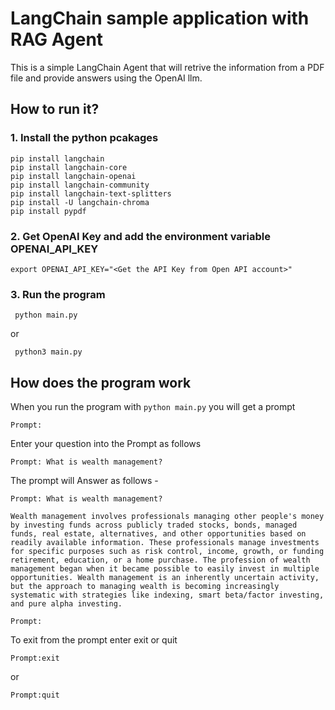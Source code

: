 # LangChain sample application with RAG Agent

This is a simple LangChain Agent that will retrive the information from a PDF file and provide answers using the OpenAI llm.

## How to run it?

### 1. Install the python pcakages

```
pip install langchain
pip install langchain-core
pip install langchain-openai
pip install langchain-community
pip install langchain-text-splitters
pip install -U langchain-chroma
pip install pypdf
```

### 2. Get OpenAI Key and add the environment variable OPENAI_API_KEY

` export OPENAI_API_KEY="<Get the API Key from Open API account>" `

### 3. Run the program

` python main.py`

or

` python3 main.py`


## How does the program work

When you run the program with ` python main.py ` you will get a prompt

```
Prompt:
```

Enter your question into the Prompt as follows

```
Prompt: What is wealth management?
```

The prompt will Answer as follows -

```
Prompt: What is wealth management?

Wealth management involves professionals managing other people's money by investing funds across publicly traded stocks, bonds, managed funds, real estate, alternatives, and other opportunities based on readily available information. These professionals manage investments for specific purposes such as risk control, income, growth, or funding retirement, education, or a home purchase. The profession of wealth management began when it became possible to easily invest in multiple opportunities. Wealth management is an inherently uncertain activity, but the approach to managing wealth is becoming increasingly systematic with strategies like indexing, smart beta/factor investing, and pure alpha investing.

Prompt: 
```

To exit from the prompt enter exit or quit

```
Prompt:exit
```

or

```
Prompt:quit
```